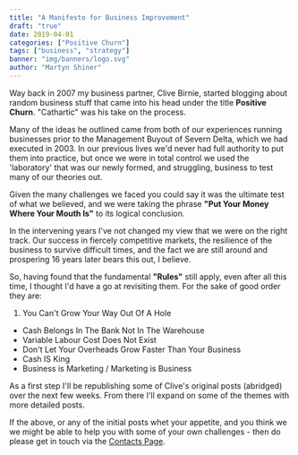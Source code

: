 ```yaml
---
title: "A Manifesto for Business Improvement"
draft: "true"
date: 2019-04-01
categories: ["Positive Churn"]
tags: ["business", "strategy"]
banner: "img/banners/logo.svg"
author: "Martyn Shiner"
---
```


Way back in 2007 my business partner, Clive Birnie, started blogging about random business stuff that came into his head under the title __Positive Churn__. "Cathartic" was his take on the process.

Many of the ideas he outlined came from both of our experiences running businesses prior to the Management Buyout of Severn Delta, which we had executed in 2003. In our previous lives we'd never had full authority to put them into practice, but once we were in total control we used the 'laboratory' that was our newly formed, and struggling, business to test many of our theories out.

Given the many challenges we faced you could say it was the ultimate test of what we believed, and we were taking the phrase **"Put Your Money Where Your Mouth Is"** to its logical conclusion.

In the intervening years I've not changed my view that we were on the right track. Our success in fiercely competitive markets, the resilience of the business to survive difficult times, and the fact we are still around and prospering 16 years later bears this out, I believe.  

So, having found that the fundamental __"Rules"__ still apply, even after all this time, I thought I'd have a go at revisiting them. For the sake of good order they are:

1. You Can't Grow Your Way Out Of A Hole
- Cash Belongs In The Bank Not In The Warehouse
- Variable Labour Cost Does Not Exist
- Don't Let Your Overheads Grow Faster Than Your Business
- Cash IS King
- Business is Marketing / Marketing is Business

As a first step I'll be republishing some of Clive's original posts (abridged) over the next few weeks. From there I'll expand on some of the themes with more detailed posts.

If the above, or any of the initial posts whet your appetite, and you think we we might be able to help you with some of your own challenges - then do please get in touch via the [Contacts Page](/contact/).
